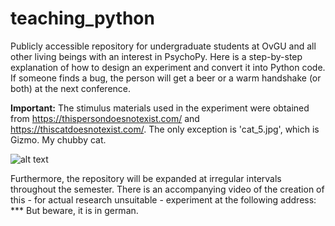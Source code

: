 # teaching_python

Publicly accessible repository for undergraduate students at OvGU and all other living beings with an interest in PsychoPy. Here is a step-by-step explanation of how to design an experiment and convert it into Python code. If someone finds a bug, the person will get a beer or a warm handshake (or both) at the next conference.   

**Important:** The stimulus materials used in the experiment were obtained from https://thispersondoesnotexist.com/ and https://thiscatdoesnotexist.com/. The only exception is 'cat_5.jpg', which is Gizmo. My chubby cat.

![alt text](https://raw.githubusercontent.com/nimarek/teaching_python_experiment/main/design_overview.png)

Furthermore, the repository will be expanded at irregular intervals throughout the semester. There is an accompanying video of the creation of this - for actual research unsuitable - experiment at the following address: *** But beware, it is in german.
